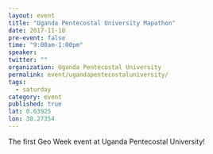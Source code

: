 ```yaml
---
layout: event
title: "Uganda Pentecostal University Mapathon"
date: 2017-11-18
pre-event: false
time: "9:00am-1:00pm"
speaker:
twitter: ""
organization: Uganda Pentecostal University
permalink: event/ugandapentecostaluniversity/
tags:
  - saturday
category: event
published: true
lat: 0.63925
lon: 30.27354
---
```


The first Geo Week event at Uganda Pentecostal University!
